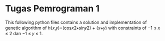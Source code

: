 # Tugas Pemrograman 1
This following python files contains a solution and implementation of genetic algorithm of
ℎ(𝑥,𝑦)=(cos𝑥2∗sin𝑦2) + (𝑥+𝑦)
with constraints of −1 ≤ 𝑥 ≤ 2 dan −1 ≤ 𝑦 ≤ 1.
